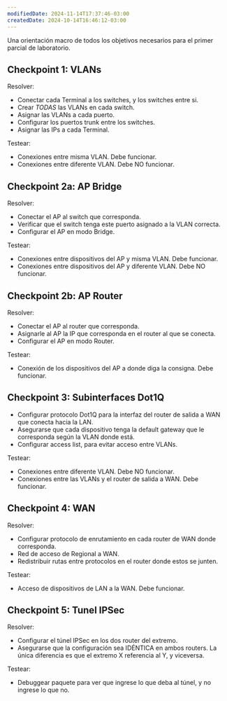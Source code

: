 ```yaml
---
modifiedDate: 2024-11-14T17:37:46-03:00
createdDate: 2024-10-14T16:46:12-03:00
---
```

Una orientación macro de todos los objetivos necesarios para el primer parcial de laboratorio.
## Checkpoint 1: VLANs
Resolver:
- Conectar cada Terminal a los switches, y los switches entre si.
- Crear *TODAS* las VLANs en cada switch.
- Asignar las VLANs a cada puerto.
- Configurar los puertos trunk entre los switches.
- Asignar las IPs a cada Terminal.

Testear:
- Conexiones entre misma VLAN. Debe funcionar.
- Conexiones entre diferente VLAN. Debe NO funcionar.
## Checkpoint 2a: AP Bridge
Resolver:
- Conectar el AP al switch que corresponda.
- Verificar que el switch tenga este puerto asignado a la VLAN correcta.
- Configurar el AP en modo Bridge.

Testear:
- Conexiones entre dispositivos del AP y misma VLAN. Debe funcionar.
- Conexiones entre dispositivos del AP y diferente VLAN. Debe NO funcionar.
## Checkpoint 2b: AP Router
Resolver:
- Conectar el AP al router que corresponda.
- Asignarle al AP la IP que corresponda en el router al que se conecta.
- Configurar el AP en modo Router.

Testear:
- Conexión de los dispositivos del AP a donde diga la consigna. Debe funcionar.
## Checkpoint 3: Subinterfaces Dot1Q
- Configurar protocolo Dot1Q para la interfaz del router de salida a WAN que conecta hacia la LAN.
- Asegurarse que cada dispositivo tenga la default gateway que le corresponda según la VLAN donde está.
- Configurar access list, para evitar acceso entre VLANs.

Testear:
- Conexiones entre diferente VLAN. Debe NO funcionar.
- Conexiones entre las VLANs y el router de salida a WAN. Debe funcionar.
## Checkpoint 4: WAN
Resolver:
- Configurar protocolo de enrutamiento en cada router de WAN donde corresponda.
- Red de acceso de Regional a WAN.
- Redistribuir rutas entre protocolos en el router donde estos se junten.

Testear:
- Acceso de dispositivos de LAN a la WAN. Debe funcionar.
## Checkpoint 5: Tunel IPSec
Resolver:
- Configurar el túnel IPSec en los dos router del extremo.
- Asegurarse que la configuración sea IDÉNTICA en ambos routers. La única diferencia es que el extremo X referencia al Y, y viceversa.

Testear:
- Debuggear paquete para ver que ingrese lo que deba al túnel, y no ingrese lo que no.